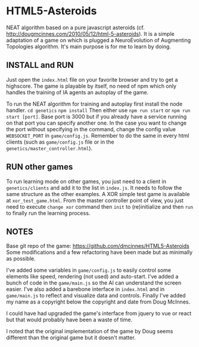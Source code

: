 HTML5-Asteroids
===============
NEAT algorithm based on a pure javascript asteroids (cf. http://dougmcinnes.com/2010/05/12/html-5-asteroids).
It is a simple adaptation of a game on which is plugged a NeuroEvolution of Augmenting Topologies algorithm.
It's main purpose is for me to learn by doing.

INSTALL and RUN
---------------
Just open the `index.html` file on your favorite browser and try to get a highscore.
The game is playable by itself, no need of npm which only handles the training of IA agents an autoplay of the game.

To run the NEAT algorithm for training and autoplay first install the node handler.
`cd genetics`
`npm install`
Then either use `npm run start` or `npm run start [port]`.
Base port is 3000 but if you already have a service running on that port you can specify another one.
In the case you want to change the port without specifying in the command, change the config value `WEBSOCKET_PORT` in `game/config.js`.
Remember to do the same in every html clients (such as `game/config.js` file or in the `genetics/master_controller.html`).

RUN other games
---------------

To run learning mode on other games, you just need to a client in `genetics/clients` and add it to the list in `index.js`. It needs to follow the same structure as the other examples. A XOR simple test game is available at `xor_test_game.html`. From the master controller point of view, you just need to execute `change xor` command then `init` to (re)initialize and then `run` to finally run the learning process.

NOTES
-----
Base git repo of the game: https://github.com/dmcinnes/HTML5-Asteroids
Some modifications and a few refactoring have been made but as minimally as possible.

I've added some variables in `game/config.js` to easily control some elements like speed, rendering (not used) and auto-start.
I've added a bunch of code in the `game/main.js` so the AI can understand the screen easier.
I've also added a barebone interface in `index.html` and in `game/main.js` to reflect and visualize data and controls.
Finally I've added my name as a copyright below the copyright and date from Doug McInnes.

I could have had upgraded the game's interface from jquery to vue or react but that would probably have been a waste of time.

I noted that the original implementation of the game by Doug seems different than the original game but it doesn't matter. 
